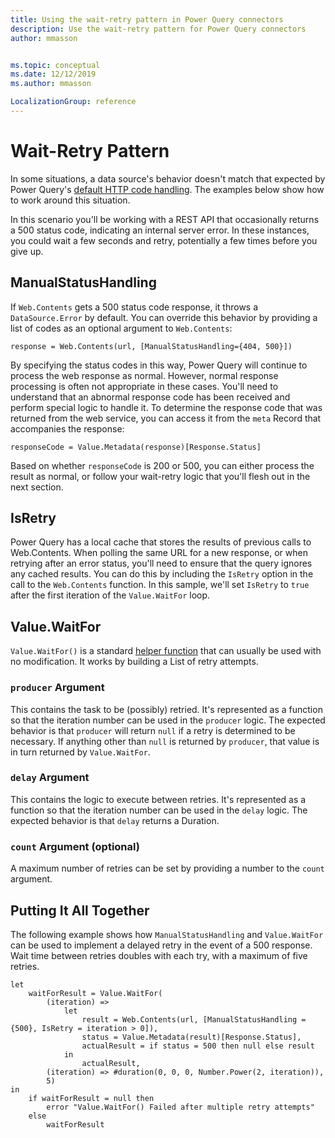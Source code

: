 ```yaml
---
title: Using the wait-retry pattern in Power Query connectors
description: Use the wait-retry pattern for Power Query connectors
author: mmasson


ms.topic: conceptual
ms.date: 12/12/2019
ms.author: mmasson

LocalizationGroup: reference
---
```


# Wait-Retry Pattern

In some situations, a data source's behavior doesn't match that expected by Power Query's [default HTTP code handling](HandlingStatusCodes.md). The examples below show how to work around this situation.

In this scenario you'll be working with a REST API that occasionally returns a 500 status code, indicating an internal server error. In these instances, you could wait a few seconds and retry, potentially a few times before you give up.

## ManualStatusHandling

If `Web.Contents` gets a 500 status code response, it throws a `DataSource.Error` by default. You can override this behavior by providing a list of codes as an optional argument to `Web.Contents`:

```
response = Web.Contents(url, [ManualStatusHandling={404, 500}])
```

By specifying the status codes in this way, Power Query will continue to process the web response as normal. However, normal response processing is often not appropriate in these cases. You'll need to understand that an abnormal response code has been received and perform special logic to handle it. To determine the response code that was returned from the web service, you can access it from the `meta` Record that accompanies the response:

```
responseCode = Value.Metadata(response)[Response.Status]
```

Based on whether `responseCode` is 200 or 500, you can either process the result as normal, or follow your wait-retry logic that you'll flesh out in the next section.

## IsRetry

Power Query has a local cache that stores the results of previous calls to Web.Contents. When polling the same URL for a new response, or when retrying after an error status,
you'll need to ensure that the query ignores any cached results. You can do this by including the `IsRetry` option in the call to the `Web.Contents` function. In this sample, we'll set `IsRetry` to `true` after the first iteration of the `Value.WaitFor` loop.

## Value.WaitFor

`Value.WaitFor()` is a standard [helper function](HelperFunctions.md) that can usually be used with no modification. It works by building a List of retry attempts.

### `producer` Argument

This contains the task to be (possibly) retried. It's represented as a function so that the iteration number can be used in the `producer` logic. The expected behavior is that `producer` will return `null` if a retry is determined to be necessary. If anything other than `null` is returned by `producer`, that value is in turn returned by `Value.WaitFor`.

### `delay` Argument

This contains the logic to execute between retries. It's represented as a function so that the iteration number can be used in the `delay` logic. The expected behavior is that `delay` returns a Duration.

### `count` Argument (optional)

A maximum number of retries can be set by providing a number to the `count` argument.

## Putting It All Together

The following example shows how `ManualStatusHandling` and `Value.WaitFor` can be used to implement a delayed retry in the event of a 500 response. Wait time between retries doubles with each try, with a maximum of five retries.

```
let
    waitForResult = Value.WaitFor(
        (iteration) =>
            let
                result = Web.Contents(url, [ManualStatusHandling = {500}, IsRetry = iteration > 0]),
                status = Value.Metadata(result)[Response.Status],
                actualResult = if status = 500 then null else result
            in
                actualResult,
        (iteration) => #duration(0, 0, 0, Number.Power(2, iteration)),
        5)
in
    if waitForResult = null then
        error "Value.WaitFor() Failed after multiple retry attempts"
    else
        waitForResult
```
